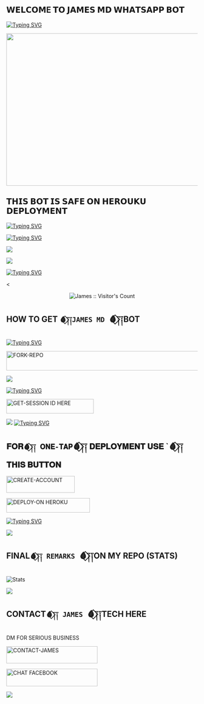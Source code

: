 ## 𝗪𝗘𝗟𝗖𝗢𝗠E 𝗧𝗢 𝗝𝗔𝗠𝗘𝗦 𝗠𝗗 𝗪𝗛𝗔𝗧𝗦𝗔𝗣𝗣 𝗕𝗢𝗧
[![Typing SVG](https://readme-typing-svg.herokuapp.com?font=Rockstar-ExtraBold&size=30&pause=1000&color=red&center=true&vCenter=true&width=350&height=50&lines=`🩸⃟༑༑𝗝𝗔𝗠𝗘𝗦`🩸⃟༑༑+𝗠𝗗+𝗕𝗢𝗧+`🩸⃟༑༑)](https://git.io/typing-svg)

<p align="centre"><img src="https://files.catbox.moe/7x56tx.jpg" width="800" height="400" />


## 𝗧𝗛𝗜𝗦 𝗕𝗢𝗧 𝗜𝗦 𝗦𝗔𝗙𝗘 𝗢𝗡 𝗛𝗘𝗥𝗢𝗨𝗞𝗨 𝗗𝗘𝗣𝗟𝗢𝗬𝗠𝗘𝗡𝗧
[![Typing SVG](https://readme-typing-svg.herokuapp.com?font=Rockstar-ExtraBold&size=30&pause=1000&color=red&center=true&vCenter=true&width=815&height=60&lines=🩸⃟+✚+✚+✚+✚+✚+✚+✚+✚+✚+✚+✜+✜+✚+✚+✚+✚)](https://git.io/typing-svg) 


[![Typing SVG](https://readme-typing-svg.herokuapp.com?font=Rockstar-ExtraBold&size=30&pause=1000&color=red&center=true&vCenter=true&width=815&height=60&lines=𝗝𝗔𝗠𝗘𝗦`🩸⃟༑༑+𝗠𝗗+𝗕𝗢𝗧`🩸⃟༑༑+𝗖𝗥𝗘𝗔𝗧𝗘𝗗+𝗕𝗬+`🩸⃟༑༑𝗝𝗔𝗠𝗘𝗦𝗧𝗘𝗖𝗛)](https://git.io/typing-svg) 


<a><img src='https://i.imgur.com/LyHic3i.gif'/></a>


<a><img src='https://i.imgur.com/LyHic3i.gif'/></a>

[![Typing SVG](https://readme-typing-svg.herokuapp.com?font=Rockstar-ExtraBold&size=30&pause=1000&color=red&center=true&vCenter=true&width=900&height=60&lines=𝗣𝗥𝗢𝗚𝗥𝗘𝗦𝗦`🩸⃟༑༑+𝗙𝗢𝗥+𝗝À𝗠𝗘𝗦`🩸⃟༑༑+𝗠𝗗+𝗕𝗢𝗧+`🩸⃟༑༑)](https://git.io/typing-svg) 


<

 <p align="center"><img src="https://profile-counter.glitch.me/{JAMES-MD}/count.svg" alt="James :: Visitor's Count" old_src="https://profile-counter.glitch.me/{mustaffa}/count.svg" /></p>






## HOW TO GET  `🩸⃟༑༑JAMES MD `🩸⃟༑༑BOT

  
[![Typing SVG](https://readme-typing-svg.herokuapp.com?font=Rockstar-ExtraBold&color=red&lines=𝗙𝗢𝗥𝗞🩸⃟+𝗔𝗡𝗗`🩸⃟༑༑+𝗦𝗧𝗔𝗥`🩸⃟༑༑+𝗥𝗘𝗣𝗢)](https://git.io/typing-svg)
 

   
   <a href="https://github.com/jtechde/james/fork"><img title="FORK-REPO" src="https://img.shields.io/badge/FORK-REPO-h?color=blue&style=for-the-badge&logo=peugeot" width="700" height="50.45"/></a></p>


<a><img src='https://i.imgur.com/LyHic3i.gif'/></a>

 
 
[![Typing SVG](https://readme-typing-svg.herokuapp.com?font=Rockstar-ExtraBold&color=red&lines=𝗦𝗘𝗦𝗦𝗜𝗢𝗡`🩸⃟༑༑+𝗜𝗗+𝗦𝗜𝗧𝗘`🩸⃟༑༑+𝗜𝗦+𝗛𝗘𝗥𝗘`🩸⃟༑༑)](https://git.io/typing-svg)
 


  <a href="https://james-xtech-session-generator.onrender.com"><img title="GET-SESSION ID HERE" src="https://img.shields.io/badge/GET-SESSION ID HERE-h?color=green&style=for-the-badge&logo=Bugatti" width="230" height="38.45"/></a></p>

  
  <a><img src='https://i.imgur.com/LyHic3i.gif'/></a>
[![Typing SVG](https://readme-typing-svg.herokuapp.com?font=Rockstar-ExtraBold&color=yellow&lines=𝐃𝐄𝐏𝐋𝐎𝐘+𝐎𝐍+𝐇𝐄𝐑𝐎𝐊𝐔)](https://git.io/typing-svg)


 
## 𝐅𝐎𝐑`🩸⃟༑༑ 𝐎𝐍𝐄-𝐓𝐀𝐏`🩸⃟༑༑ 𝐃𝐄𝐏𝐋𝐎𝐘𝐌𝐄𝐍𝐓 𝐔𝐒𝐄 `🩸⃟༑༑𝐓𝐇𝐈𝐒 𝐁𝐔𝐓𝐓𝐎𝐍
   
   <a href="https://signup.heroku.com/"><img title="CREATE-ACCOUNT" src="https://img.shields.io/badge/CREATE-ACCOUNT-h?color=blue&style=for-the-badge&logo=heroku" width="180" height="43.45"/></a></p>


 <a href="https://dashboard.heroku.com/new?template=https://github.com/jtechde/james"><img title="DEPLOY-ON HEROKU" src="https://img.shields.io/badge/DEPLOY-ON HEROKU-h?color=green&style=for-the-badge&logo=heroku" width="220" height="38.45"/></a></p>

 
 [![Typing SVG](https://readme-typing-svg.herokuapp.com?font=Rockstar-ExtraBold&size=30&pause=1000&color=0000FF&center=true&vCenter=true&width=815&height=60&lines=▭`🩸⃟༑༑+▬+`🩸⃟༑༑▭+▬+▭+▬+▭+▬+▭+▬+▭)](https://git.io/typing-svg) 


<a><img src='https://i.imgur.com/LyHic3i.gif'/></a>

## FINAL`🩸⃟༑༑ REMARKS `🩸⃟༑༑ON MY REPO (STATS)

![ Stats](https://github-readme-stats.vercel.app/api/pin/?username=jtechde&repo=james&show_owner=true&theme=neon)









<a><img src='https://i.imgur.com/LyHic3i.gif'/></a>

## CONTACT`🩸⃟༑༑ JAMES `🩸⃟༑༑TECH HERE
  DM FOR SERIOUS BUSINESS

   <a href="https://wa.me/message/7CB5GF5SCBEKG1"><img title="CONTACT-JAMES" src="https://img.shields.io/badge/CONTACT-JAMES-h?color=black&style=for-the-badge&logo=WhatsApp" width="240" height="45.45"/></a></p>

<a
href="https://www.facebook.com/profile.php?id=61565000497815"><img title="CHAT FACEBOOK" src="https://img.shields.io/badge/FACEBOOK-h?colour=blue&style=for-the-badge&logo=Facebook" width="240" height="45.45" /></a></p>

 


<a><img src='https://i.imgur.com/LyHic3i.gif'/></a>

